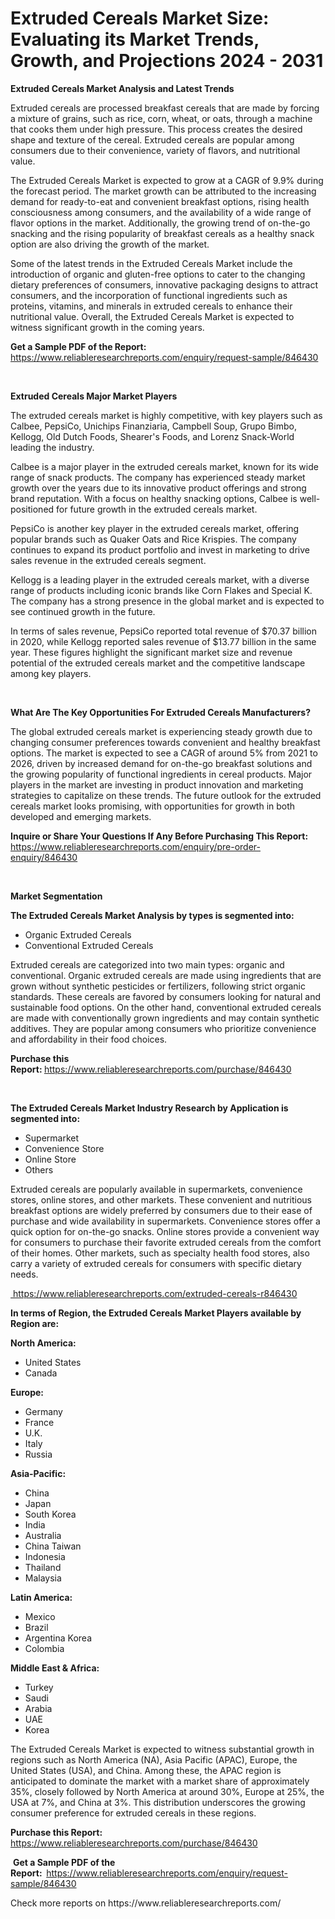 <p><h1>Extruded Cereals Market Size: Evaluating its Market Trends, Growth, and Projections 2024 - 2031</h1></p><p><strong>Extruded Cereals Market Analysis and Latest Trends</strong></p>
<p><p>Extruded cereals are processed breakfast cereals that are made by forcing a mixture of grains, such as rice, corn, wheat, or oats, through a machine that cooks them under high pressure. This process creates the desired shape and texture of the cereal. Extruded cereals are popular among consumers due to their convenience, variety of flavors, and nutritional value.</p><p>The Extruded Cereals Market is expected to grow at a CAGR of 9.9% during the forecast period. The market growth can be attributed to the increasing demand for ready-to-eat and convenient breakfast options, rising health consciousness among consumers, and the availability of a wide range of flavor options in the market. Additionally, the growing trend of on-the-go snacking and the rising popularity of breakfast cereals as a healthy snack option are also driving the growth of the market.</p><p>Some of the latest trends in the Extruded Cereals Market include the introduction of organic and gluten-free options to cater to the changing dietary preferences of consumers, innovative packaging designs to attract consumers, and the incorporation of functional ingredients such as proteins, vitamins, and minerals in extruded cereals to enhance their nutritional value. Overall, the Extruded Cereals Market is expected to witness significant growth in the coming years.</p></p>
<p><strong>Get a Sample PDF of the Report:&nbsp;</strong> <a href="https://www.reliableresearchreports.com/enquiry/request-sample/846430">https://www.reliableresearchreports.com/enquiry/request-sample/846430</a></p>
<p>&nbsp;</p>
<p><strong>Extruded Cereals Major Market Players</strong></p>
<p><p>The extruded cereals market is highly competitive, with key players such as Calbee, PepsiCo, Unichips Finanziaria, Campbell Soup, Grupo Bimbo, Kellogg, Old Dutch Foods, Shearer's Foods, and Lorenz Snack-World leading the industry.</p><p>Calbee is a major player in the extruded cereals market, known for its wide range of snack products. The company has experienced steady market growth over the years due to its innovative product offerings and strong brand reputation. With a focus on healthy snacking options, Calbee is well-positioned for future growth in the extruded cereals market.</p><p>PepsiCo is another key player in the extruded cereals market, offering popular brands such as Quaker Oats and Rice Krispies. The company continues to expand its product portfolio and invest in marketing to drive sales revenue in the extruded cereals segment.</p><p>Kellogg is a leading player in the extruded cereals market, with a diverse range of products including iconic brands like Corn Flakes and Special K. The company has a strong presence in the global market and is expected to see continued growth in the future.</p><p>In terms of sales revenue, PepsiCo reported total revenue of $70.37 billion in 2020, while Kellogg reported sales revenue of $13.77 billion in the same year. These figures highlight the significant market size and revenue potential of the extruded cereals market and the competitive landscape among key players.</p></p>
<p>&nbsp;</p>
<p><strong>What Are The Key Opportunities For Extruded Cereals Manufacturers?</strong></p>
<p><p>The global extruded cereals market is experiencing steady growth due to changing consumer preferences towards convenient and healthy breakfast options. The market is expected to see a CAGR of around 5% from 2021 to 2026, driven by increased demand for on-the-go breakfast solutions and the growing popularity of functional ingredients in cereal products. Major players in the market are investing in product innovation and marketing strategies to capitalize on these trends. The future outlook for the extruded cereals market looks promising, with opportunities for growth in both developed and emerging markets.</p></p>
<p><strong>Inquire or Share Your Questions If Any Before Purchasing This Report:</strong> <a href="https://www.reliableresearchreports.com/enquiry/pre-order-enquiry/846430">https://www.reliableresearchreports.com/enquiry/pre-order-enquiry/846430</a></p>
<p>&nbsp;</p>
<p><strong>Market Segmentation</strong></p>
<p><strong>The Extruded Cereals Market Analysis by types is segmented into:</strong></p>
<p><ul><li>Organic Extruded Cereals</li><li>Conventional Extruded Cereals</li></ul></p>
<p><p>Extruded cereals are categorized into two main types: organic and conventional. Organic extruded cereals are made using ingredients that are grown without synthetic pesticides or fertilizers, following strict organic standards. These cereals are favored by consumers looking for natural and sustainable food options. On the other hand, conventional extruded cereals are made with conventionally grown ingredients and may contain synthetic additives. They are popular among consumers who prioritize convenience and affordability in their food choices.</p></p>
<p><strong>Purchase this Report:&nbsp;</strong><a href="https://www.reliableresearchreports.com/purchase/846430">https://www.reliableresearchreports.com/purchase/846430</a></p>
<p>&nbsp;</p>
<p><strong>The Extruded Cereals Market Industry Research by Application is segmented into:</strong></p>
<p><ul><li>Supermarket</li><li>Convenience Store</li><li>Online Store</li><li>Others</li></ul></p>
<p><p>Extruded cereals are popularly available in supermarkets, convenience stores, online stores, and other markets. These convenient and nutritious breakfast options are widely preferred by consumers due to their ease of purchase and wide availability in supermarkets. Convenience stores offer a quick option for on-the-go snacks. Online stores provide a convenient way for consumers to purchase their favorite extruded cereals from the comfort of their homes. Other markets, such as specialty health food stores, also carry a variety of extruded cereals for consumers with specific dietary needs.</p></p>
<p><a href="https://www.reliableresearchreports.com/extruded-cereals-r846430">&nbsp;https://www.reliableresearchreports.com/extruded-cereals-r846430</a></p>
<p><strong>In terms of Region, the Extruded Cereals Market Players available by Region are:</strong></p>
<p>
    <p> <strong> North America: </strong>
        <ul>
            <li>United States</li>
            <li>Canada</li>
        </ul>
        </p> 
    <p> <strong> Europe: </strong>
        <ul>
            <li>Germany</li>
            <li>France</li>
            <li>U.K.</li>
            <li>Italy</li>
            <li>Russia</li>
        </ul>
        </p> 
    <p> <strong> Asia-Pacific: </strong>
        <ul>
            <li>China</li>
            <li>Japan</li>
            <li>South Korea</li>
            <li>India</li>
            <li>Australia</li>
            <li>China Taiwan</li>
            <li>Indonesia</li>
            <li>Thailand</li>
            <li>Malaysia</li>
        </ul>
        </p> 
    <p> <strong> Latin America: </strong>
        <ul>
            <li>Mexico</li>
            <li>Brazil</li>
            <li>Argentina Korea</li>
            <li>Colombia</li>
        </ul>
        </p> 
    <p> <strong> Middle East & Africa: </strong>
        <ul>
            <li>Turkey</li>
            <li>Saudi</li>
            <li>Arabia</li>
            <li>UAE</li>
            <li>Korea</li>
        </ul>
    </p>
    </p>
<p><p>The Extruded Cereals Market is expected to witness substantial growth in regions such as North America (NA), Asia Pacific (APAC), Europe, the United States (USA), and China. Among these, the APAC region is anticipated to dominate the market with a market share of approximately 35%, closely followed by North America at around 30%, Europe at 25%, the USA at 7%, and China at 3%. This distribution underscores the growing consumer preference for extruded cereals in these regions.</p></p>
<p><strong>Purchase this Report: </strong><a href="https://www.reliableresearchreports.com/purchase/846430">https://www.reliableresearchreports.com/purchase/846430</a></p>
<p>&nbsp;<strong>Get a Sample PDF of the Report:&nbsp;&nbsp;</strong><a href="https://www.reliableresearchreports.com/enquiry/request-sample/846430">https://www.reliableresearchreports.com/enquiry/request-sample/846430</a></p>
<p><strong></strong></p>
<p>Check more reports on https://www.reliableresearchreports.com/</p>